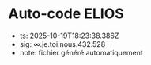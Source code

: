 # Auto-code ELIOS
- ts: 2025-10-19T18:23:38.386Z
- sig: ∞.je.toi.nous.432.528
- note: fichier généré automatiquement